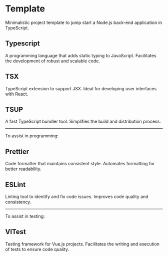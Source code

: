 # Template

Minimalistic project template to jump start a Node.js back-end application in TypeScript.

## Typescript
A programming language that adds static typing to JavaScript. Facilitates the development of robust and scalable code.

## TSX
TypeScript extension to support JSX. Ideal for developing user interfaces with React.

## TSUP
A fast TypeScript bundler tool. Simplifies the build and distribution process.

---

To assist in programming:

## Prettier
Code formatter that maintains consistent style. Automates formatting for better readability.

## ESLint
Linting tool to identify and fix code issues. Improves code quality and consistency.

---

To assist in testing:

## VITest
Testing framework for Vue.js projects. Facilitates the writing and execution of tests to ensure code quality.

